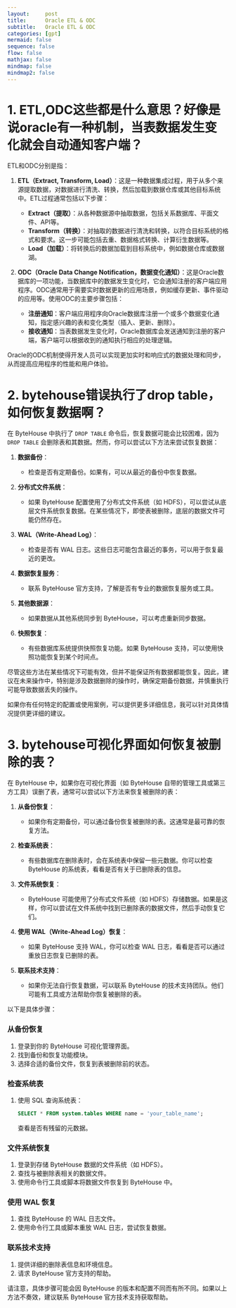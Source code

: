 ```yaml
---
layout:     post
title:      Oracle ETL & ODC
subtitle:   Oracle ETL & ODC
categories: [gpt]
mermaid: false
sequence: false
flow: false
mathjax: false
mindmap: false
mindmap2: false
---
```


# 1. ETL,ODC这些都是什么意思？好像是说oracle有一种机制，当表数据发生变化就会自动通知客户端？
ETL和ODC分别是指：

1. **ETL（Extract, Transform, Load）**：这是一种数据集成过程，用于从多个来源提取数据，对数据进行清洗、转换，然后加载到数据仓库或其他目标系统中。ETL过程通常包括以下步骤：
   - **Extract（提取）**：从各种数据源中抽取数据，包括关系数据库、平面文件、API等。
   - **Transform（转换）**：对抽取的数据进行清洗和转换，以符合目标系统的格式和要求。这一步可能包括去重、数据格式转换、计算衍生数据等。
   - **Load（加载）**：将转换后的数据加载到目标系统中，例如数据仓库或数据湖。

2. **ODC（Oracle Data Change Notification，数据变化通知）**：这是Oracle数据库的一项功能，当数据库中的数据发生变化时，它会通知注册的客户端应用程序。ODC通常用于需要实时数据更新的应用场景，例如缓存更新、事件驱动的应用等。使用ODC的主要步骤包括：
   - **注册通知**：客户端应用程序向Oracle数据库注册一个或多个数据变化通知，指定感兴趣的表和变化类型（插入、更新、删除）。
   - **接收通知**：当表数据发生变化时，Oracle数据库会发送通知到注册的客户端，客户端可以根据收到的通知执行相应的处理逻辑。

Oracle的ODC机制使得开发人员可以实现更加实时和响应式的数据处理和同步，从而提高应用程序的性能和用户体验。

# 2. bytehouse错误执行了drop table，如何恢复数据啊？
在 ByteHouse 中执行了 `DROP TABLE` 命令后，恢复数据可能会比较困难，因为 `DROP TABLE` 会删除表和其数据。然而，你可以尝试以下方法来尝试恢复数据：

1. **数据备份**：
   - 检查是否有定期备份。如果有，可以从最近的备份中恢复数据。

2. **分布式文件系统**：
   - 如果 ByteHouse 配置使用了分布式文件系统（如 HDFS），可以尝试从底层文件系统恢复数据。在某些情况下，即使表被删除，底层的数据文件可能仍然存在。

3. **WAL（Write-Ahead Log）**：
   - 检查是否有 WAL 日志。这些日志可能包含最近的事务，可以用于恢复最近的更改。

4. **数据恢复服务**：
   - 联系 ByteHouse 官方支持，了解是否有专业的数据恢复服务或工具。

5. **其他数据源**：
   - 如果数据从其他系统同步到 ByteHouse，可以考虑重新同步数据。

6. **快照恢复**：
   - 有些数据库系统提供快照恢复功能。如果 ByteHouse 支持，可以使用快照功能恢复到某个时间点。

尽管这些方法在某些情况下可能有效，但并不能保证所有数据都能恢复。因此，建议在未来操作中，特别是涉及数据删除的操作时，确保定期备份数据，并慎重执行可能导致数据丢失的操作。

如果你有任何特定的配置或使用案例，可以提供更多详细信息，我可以针对具体情况提供更详细的建议。

# 3. bytehouse可视化界面如何恢复被删除的表？
在 ByteHouse 中，如果你在可视化界面（如 ByteHouse 自带的管理工具或第三方工具）误删了表，通常可以尝试以下方法来恢复被删除的表：

1. **从备份恢复**：
   - 如果你有定期备份，可以通过备份恢复被删除的表。这通常是最可靠的恢复方法。

2. **检查系统表**：
   - 有些数据库在删除表时，会在系统表中保留一些元数据。你可以检查 ByteHouse 的系统表，看看是否有关于已删除表的信息。

3. **文件系统恢复**：
   - ByteHouse 可能使用了分布式文件系统（如 HDFS）存储数据。如果是这样，你可以尝试在文件系统中找到已删除表的数据文件，然后手动恢复它们。

4. **使用 WAL（Write-Ahead Log）恢复**：
   - 如果 ByteHouse 支持 WAL，你可以检查 WAL 日志，看看是否可以通过重放日志恢复已删除的表。

5. **联系技术支持**：
   - 如果你无法自行恢复数据，可以联系 ByteHouse 的技术支持团队。他们可能有工具或方法帮助你恢复被删除的表。

以下是具体步骤：

### 从备份恢复
1. 登录到你的 ByteHouse 可视化管理界面。
2. 找到备份和恢复功能模块。
3. 选择合适的备份文件，恢复到表被删除前的状态。

### 检查系统表
1. 使用 SQL 查询系统表：
   ```sql
   SELECT * FROM system.tables WHERE name = 'your_table_name';
   ```
   查看是否有残留的元数据。

### 文件系统恢复
1. 登录到存储 ByteHouse 数据的文件系统（如 HDFS）。
2. 查找与被删除表相关的数据文件。
3. 使用命令行工具或脚本将数据文件恢复到 ByteHouse 中。

### 使用 WAL 恢复
1. 查找 ByteHouse 的 WAL 日志文件。
2. 使用命令行工具或脚本重放 WAL 日志，尝试恢复数据。

### 联系技术支持
1. 提供详细的删除表信息和环境信息。
2. 请求 ByteHouse 官方支持的帮助。

请注意，具体步骤可能会因 ByteHouse 的版本和配置不同而有所不同。如果以上方法不奏效，建议联系 ByteHouse 官方技术支持获取帮助。
